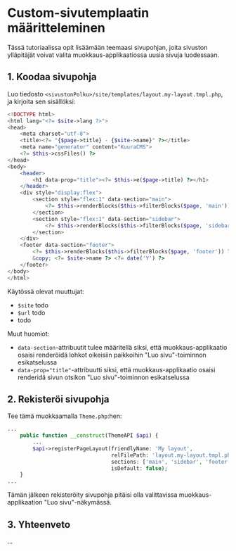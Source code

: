 # Custom-sivutemplaatin määritteleminen

Tässä tutoriaalissa opit lisäämään teemaasi sivupohjan, joita sivuston ylläpitäjät voivat valita muokkaus-applikaatiossa uusia sivuja luodessaan.

## 1. Koodaa sivupohja

Luo tiedosto `<sivustonPolku>/site/templates/layout.my-layout.tmpl.php`, ja kirjoita sen sisällöksi:

```php
<!DOCTYPE html>
<html lang="<?= $site->lang ?>">
<head>
    <meta charset="utf-8">
    <title><?= "{$page->title} - {$site->name}" ?></title>
    <meta name="generator" content="KuuraCMS">
    <?= $this->cssFiles() ?>
</head>
<body>
    <header>
        <h1 data-prop="title"><?= $this->e($page->title) ?></h1>
    </header>
    <div style="display:flex">
        <section style="flex:1" data-section="main">
            <?= $this->renderBlocks($this->filterBlocks($page, 'main')) ?>
        </section>
        <section style="flex:1" data-section="sidebar">
            <?= $this->renderBlocks($this->filterBlocks($page, 'sidebar')) ?>
        </section>
    </div>
    <footer data-section="footer">
        <?= $this->renderBlocks($this->filterBlocks($page, 'footer')) ?>
        &copy; <?= $site->name ?> <?= date('Y') ?>
    </footer>
</body>
</html>
```

Käytössä olevat muuttujat:

- `$site` todo
- `$url` todo
- todo

Muut huomiot:

- `data-section`-attribuutit tulee määritellä siksi, että muokkaus-applikaatio osaisi renderöidä lohkot oikeisiin paikkoihin "Luo sivu"-toiminnon esikatselussa
- `data-prop="title"`-attribuutti siksi, että muokkaus-applikaatio osaisi renderidä sivun otsikon "Luo sivu"-toiminnon esikatselussa

## 2. Rekisteröi sivupohja

Tee tämä muokkaamalla `Theme.php`:hen:

```php
...
    public function __construct(ThemeAPI $api) {
        ...
        $api->registerPageLayout(friendlyName: 'My layout',
                                 relFilePath: 'layout.my-layout.tmpl.php',
                                 sections: ['main', 'sidebar', 'footer'],
                                 isDefault: false);
    }
...
```

Tämän jälkeen rekisteröity sivupohja pitäisi olla valittavissa muokkaus-applikaation "Luo sivu"-näkymässä.

## 3. Yhteenveto

...
